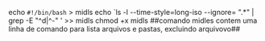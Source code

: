 echo `#!/bin/bash` > midls
echo `ls -l --time-style=long-iso --ignore= ".*" | grep -E "^d|^-" ' >> midls
chmod +x midls
##comando midles  contem uma linha de comando para lista arquivos  e pastas, excluindo arquivovo##
